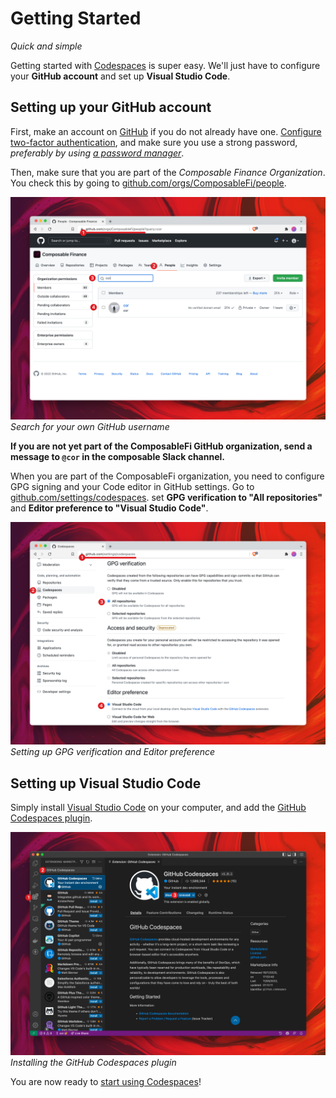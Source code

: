 # Getting Started

*Quick and simple*

Getting started with [Codespaces](../codespaces) is super easy. 
We'll just have to configure your **GitHub account** and set up **Visual Studio Code**.

## Setting up your GitHub account

First, make an account on [GitHub](https://github.com) if you do not already have one. 
[Configure two-factor authentication](https://docs.github.com/en/authentication/securing-your-account-with-two-factor-authentication-2fa/configuring-two-factor-authentication), 
and make sure you use a strong password, *preferably by using [a password manager](https://1password.com/)*.

Then, make sure that you are part of the _Composable Finance Organization_. 
You check this by going to [github.com/orgs/ComposableFi/people](https://github.com/orgs/ComposableFi/people).

![GitHub Organization Check](../../static/img/codespaces/github-organization-check.png)
*Search for your own GitHub username*

**If you are not yet part of the ComposableFi GitHub organization, send a message to `@cor` in the composable Slack 
channel.**

When you are part of the ComposableFi organization, you need to configure GPG signing and your Code editor in GitHub 
settings. Go to [github.com/settings/codespaces](https://github.com/settings/codespaces). 
set **GPG verification to "All repositories"** and **Editor preference to "Visual Studio Code"**.

![GPG verification and Editor preference](../../static/img/codespaces/gpg-verification-and-editor-preference.png)
*Setting up GPG verification and Editor preference*

## Setting up Visual Studio Code

Simply install [Visual Studio Code](https://code.visualstudio.com/) on your computer, 
and add the [GitHub Codespaces plugin](https://marketplace.visualstudio.com/items?itemName=GitHub.codespaces).

![Visual Studio Code GitHub Codespaces plugin](../../static/img/codespaces/vscode-codespaces-plugin.png)
*Installing the GitHub Codespaces plugin*

You are now ready to [start using Codespaces](./using-codespaces)!

